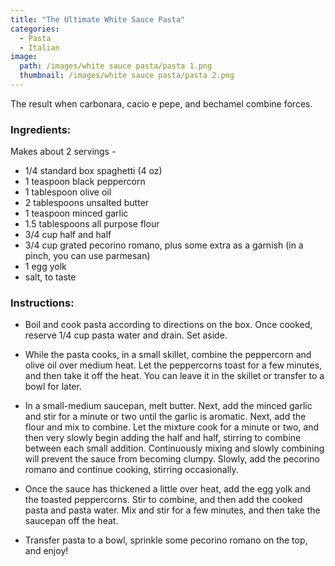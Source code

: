 ```yaml
---
title: "The Ultimate White Sauce Pasta"
categories:
  - Pasta
  - Italian
image:
  path: /images/white sauce pasta/pasta 1.png
  thumbnail: /images/white sauce pasta/pasta 2.png
---
```



The result when carbonara, cacio e pepe, and bechamel combine forces.


### Ingredients:

Makes about 2 servings - 


* 1/4 standard box spaghetti (4 oz)
* 1 teaspoon black peppercorn
* 1 tablespoon olive oil 
* 2 tablespoons unsalted butter
* 1 teaspoon minced garlic
* 1.5 tablespoons all purpose flour
* 3/4 cup half and half
* 3/4 cup grated pecorino romano, plus some extra as a garnish (in a pinch, you can use parmesan)
* 1 egg yolk
* salt, to taste


### Instructions:

* Boil and cook pasta according to directions on the box. Once cooked, reserve 1/4 cup pasta water and drain. Set aside.

* While the pasta cooks, in a small skillet, combine the peppercorn and olive oil over medium heat. Let the peppercorns toast for a few minutes, and then take it off the heat. You can leave it in the skillet or transfer to a bowl for later.

* In a small-medium saucepan, melt butter. Next, add the minced garlic and stir for a minute or two until the garlic is aromatic. Next, add the flour and mix to combine. Let the mixture cook for a minute or two, and then very slowly begin adding the half and half, stirring to combine between each small addition. Continuously mixing and slowly combining will prevent the sauce from becoming clumpy. Slowly, add the pecorino romano and continue cooking, stirring occasionally.

* Once the sauce has thickened a little over heat, add the egg yolk and the toasted peppercorns. Stir to combine, and then add the cooked pasta and pasta water. Mix and stir for a few minutes, and then take the saucepan off the heat. 

* Transfer pasta to a bowl, sprinkle some pecorino romano on the top, and enjoy!



